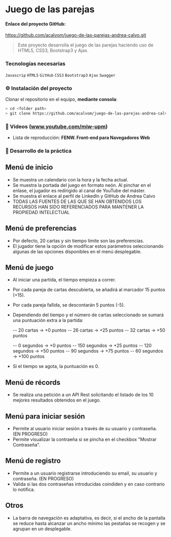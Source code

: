# Juego de las parejas

#### Enlace del proyecto GitHub:

https://github.com/acalvom/juego-de-las-parejas-andrea-calvo.git

> Este proyecto desarrolla el juego de las parejas haciendo uso de HTML5, CSS3, Bootstrap3 y Ajax.

### Tecnologías necesarias

`Javascrip` `HTML5` `GitHub` `CSS3` `Bootstrap3` `Ajax` `Swagger`

### :gear: Instalación del proyecto

Clonar el repositorio en el equipo, **mediante consola**:

```sh
> cd <folder path>
> git clone https://github.com/acalvom/juego-de-las-parejas-andrea-calvo.git
```

### :movie_camera: Videos (www.youtube.com/miw-upm)

- Lista de reproducción: **FENW. Front-end para Navegadores Web**

### :page_with_curl: Desarrollo de la práctica

## Menú de inicio

- Se muestra un calendario con la hora y la fecha actual.
- Se muestra la portada del juego en formato neón. Al pinchar en el enlase, el jugador
  es redirigido al canal de YouTube del máster.
- Se muestra el enlace al perfil de LinkedIn y GitHub de Andrea Calvo 
- TODAS LAS FUENTES DE LAS QUE SE HAN OBTENIDOS LOS RECURSOS HAN SIDO REFERENCIADOS PARA
  MANTENER LA PROPIEDAD INTELECTUAL

## Menú de preferencias

- Por defecto, 20 cartas y sin tiempo límite son las preferencias.
- El jugador tiene la opción de modificar estos parámetros seleccionando algunas de las
  opciones disponibles en el menú desplegable.

## Menú de juego

- Al iniciar una partida, el tiempo empieza a correr.
- Por cada pareja de cartas descubierta, se añadirá al marcador 15 puntos (+15).
- Por cada pareja fallida, se descontarán 5 puntos (-5).
- Dependiendo del tiempo y el número de cartas seleccionado se sumará una puntuación extra
  a la partida:

  -- 20 cartas -> +0 puntos
  -- 26 cartas -> +25 puntos
  -- 32 cartas -> +50 puntos

  -- 0 segundos -> +0 puntos
  -- 150 segundos -> +25 puntos
  -- 120 segundos -> +50 puntos
  -- 90 segundos -> +75 puntos
  -- 60 segundos -> +100 puntos

- Si el tiempo se agota, la puntuación es 0.

## Menú de récords

- Se realiza una petición a un API Rest solicitando el listado de los 10 mejores resultados 
obtenidos en el juego.

## Menú para iniciar sesión

- Permite al usuario iniciar sesión a través de su usuario y contraseña. (EN PROGRESO)
- Permite visualizar la contraeña si se pincha en el checkbox "Mostrar Contraseña".

## Menú de registro

- Permite a un usuario registrarse introduciendo su email, su usuario y contraseña. (EN PROGRESO)
- Valida si las dos contraseñas introducidas coindiden y en caso contrario lo notifica.

## Otros

- La barra de navegación es adaptativa, es decir, si el ancho de la pantalla se reduce hasta
  alcanzar un ancho mínimo las pestañas se recogen y se agrupan en un desplegable.
